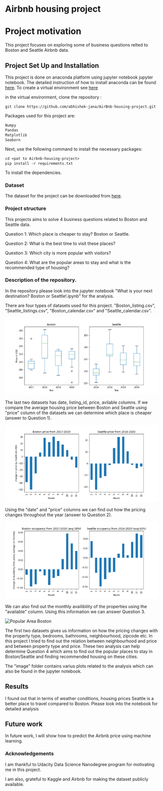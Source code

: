 # Airbnb housing project

# Project motivation

This project focuses on exploring some of business questions relted to Boston and Seattle Airbnb data.  

## Project Set Up and Installation

This project is done on anaconda platform using jupyter notebook jupyter notebook. The detailed instruction of how to install anaconda can be found [here](https://docs.conda.io/projects/conda/en/latest/user-guide/install/index.html).
To create a virtual environment see [here](https://docs.conda.io/projects/conda/en/latest/user-guide/tasks/manage-environments.html)

in the virtual environment, clone the repository :
```
git clone https://github.com/abhishek-jana/AirBnb-housing-project.git
```
Packages used for this project are:
```
Numpy
Pandas
Matplotlib
Seaborn
```

Next, use the following command to install the necessary packages:

```
cd <pat to Airbnb-housing-project>
pip install -r requirements.txt
```
To install the dependencies.

### Dataset

The dataset for the project can be downloaded from [here](http://insideairbnb.com/get-the-data.html).


### Project structure

This projects aims to solve 4 business questions related to Boston and Seattle data.

Question 1: Which place is cheaper to stay? Boston or Seattle.

Question 2: What is the best time to visit these places?

Question 3: Which city is more popular with visitors?

Question 4: What are the popular areas to stay and what is the recommended type of housing?

### Description of the repository.


In the repository please look into the jupyter notebook "What is your next destination? Boston or Seattle!.ipynb" for the analysis.

There are four types of datasets used for this project. "Boston_listing.csv", "Seattle_listings.csv", "Boston_calendar.csv" and "Seattle_calendar.csv".

![Cheaper Place](https://github.com/abhishek-jana/AirBnb-housing-project/blob/main/image/avg_price.png)

The last two datasets has date, listing_id, price, avilable columns. If we compare the average housing price between Boston and Seattle using "price" column of the datasets we can determine which place is cheaper (answer to Question 1).

![Best Time](https://github.com/abhishek-jana/AirBnb-housing-project/blob/main/image/price_change.png)

Using the "date" and "price" columns we can find out how the pricing changes throughout the year (answer to Question 2).

![Occupancy](https://github.com/abhishek-jana/AirBnb-housing-project/blob/main/image/accupancy.png)

We can also find out the monthly availibility of the properties using the "available" column. Using this information we can answer Question 3.  

![Popular Area Boston](https://github.com/abhishek-jana/AirBnb-housing-project/blob/main/image/recomended_palce.png, "Popular Area Boston")

The first two datasets gives us information on how the pricing changes with  the property type, bedrooms, bathrooms, neighbourhood, zipcode etc. In this project I tried to find out the relation between neighbourhood and price and between property type and price. These two analysis can help determine Question 4 which aims to find out the popular places to stay in Boston/Seattle and finding recommended housing on these cities.

The "image" folder contains varius plots related to the analysis which can also be found in the jupyter notebook.

## Results

I found out that in terms of weather conditions, housing prices Seattle is a better place to travel compared to Boston. Please look into the notebook for detailed analysis

## Future work

In future work, I will show how to predict the Airbnb price using machine learning.

### Acknowledgements

I am thankful to Udacity Data Science Nanodegree program for motivating me in this project.

I am also, grateful to Kaggle and Airbnb for making  the dataset publicly available. 


